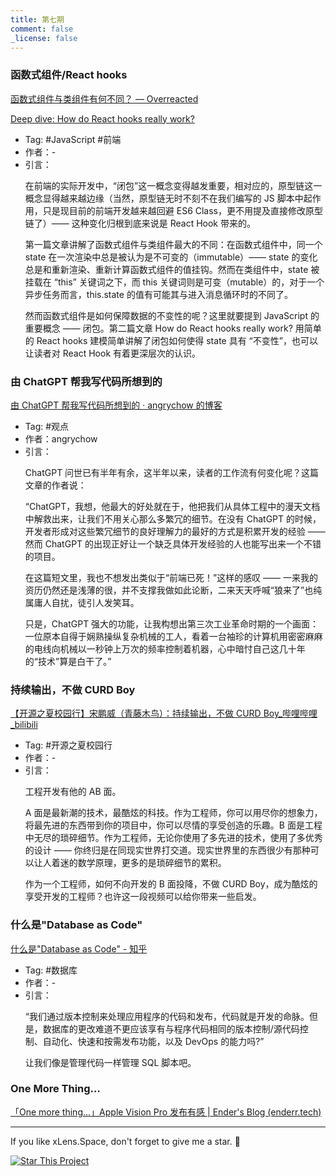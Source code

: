 ```yaml
---
title: 第七期
comment: false
_license: false
---
```


### 函数式组件/React hooks

[函数式组件与类组件有何不同？ — Overreacted](https://overreacted.io/zh-hans/how-are-function-components-different-from-classes/)

[Deep dive: How do React hooks really work?](https://www.netlify.com/blog/2019/03/11/deep-dive-how-do-react-hooks-really-work/)

- Tag: #JavaScript #前端
- 作者：-
- 引言：
    <p>在前端的实际开发中，“闭包”这一概念变得越发重要，相对应的，原型链这一概念显得越来越边缘（当然，原型链无时不刻不在我们编写的 JS 脚本中起作用，只是现目前的前端开发越来越回避 ES6 Class，更不用提及直接修改原型链了）—— 这种变化归根到底来说是 React Hook 带来的。</p>
    <p>第一篇文章讲解了函数式组件与类组件最大的不同：在函数式组件中，同一个 state 在一次渲染中总是被认为是不可变的（immutable）—— state 的变化总是和重新渲染、重新计算函数式组件的值挂钩。然而在类组件中，state 被挂载在 “this” 关键词之下，而 this 关键词则是可变（mutable）的，对于一个异步任务而言，this.state 的值有可能其与进入消息循环时的不同了。</p>
    <p>然而函数式组件是如何保障数据的不变性的呢？这里就要提到 JavaScript 的重要概念 —— 闭包。第二篇文章 How do React hooks really work? 用简单的 React hooks 建模简单讲解了闭包如何使得 state 具有 “不变性”，也可以让读者对 React Hook 有着更深层次的认识。</p>
    <p></p>

### 由 ChatGPT 帮我写代码所想到的

[ 由 ChatGPT 帮我写代码所想到的 · angrychow 的博客 ](https://angrychow.github.io/angrychow-blog/2023/05/31/endless-industrial-revolution/)

- Tag: #观点 
- 作者：angrychow
- 引言：
    <p>ChatGPT 问世已有半年有余，这半年以来，读者的工作流有何变化呢？这篇文章的作者说：</p>
    <p>“ChatGPT，我想，他最大的好处就在于，他把我们从具体工程中的漫天文档中解救出来，让我们不用关心那么多繁冗的细节。在没有 ChatGPT 的时候，开发者形成对这些繁冗细节的良好理解力的最好的方式是积累开发的经验 —— 然而 ChatGPT 的出现正好让一个缺乏具体开发经验的人也能写出来一个不错的项目。</p>
    <p>在这篇短文里，我也不想发出类似于“前端已死！”这样的感叹 —— 一来我的资历仍然还是浅薄的很，并不支撑我做如此论断，二来天天呼喊“狼来了”也纯属庸人自扰，徒引人发笑耳。</p>
    <p>只是，ChatGPT 强大的功能，让我构想出第三次工业革命时期的一个画面：一位原本自得于娴熟操纵复杂机械的工人，看着一台袖珍的计算机用密密麻麻的电线向机械以一秒钟上万次的频率控制着机器，心中暗忖自己这几十年的“技术”算是白干了。”</p>
    <p></p>

### 持续输出，不做 CURD Boy

[【开源之夏校园行】宋鹏威（青藤木鸟）：持续输出，不做 CURD Boy_哔哩哔哩_bilibili](https://www.bilibili.com/video/BV13o4y1g71G)

- Tag: #开源之夏校园行 
- 作者：-
- 引言：
    <p>工程开发有他的 AB 面。</p>
    <p>A 面是最新潮的技术，最酷炫的科技。作为工程师，你可以用尽你的想象力，将最先进的东西带到你的项目中，你可以尽情的享受创造的乐趣。B 面是工程中无尽的琐碎细节。作为工程师，无论你使用了多先进的技术，使用了多优秀的设计 —— 你终归是在同现实世界打交道。现实世界里的东西很少有那种可以让人着迷的数学原理，更多的是琐碎细节的累积。</p>
    <p>作为一个工程师，如何不向开发的 B 面投降，不做 CURD Boy，成为酷炫的享受开发的工程师？也许这一段视频可以给你带来一些启发。</p>
    <p></p>

### 什么是"Database as Code"

[什么是"Database as Code" - 知乎](https://zhuanlan.zhihu.com/p/634744359)

- Tag: #数据库 
- 作者：-
- 引言：
    <p>“我们通过版本控制来处理应用程序的代码和发布，代码就是开发的命脉。但是，数据库的更改难道不更应该享有与程序代码相同的版本控制/源代码控制、自动化、快速和按需发布功能，以及 DevOps 的能力吗?”</p>
    <p>让我们像是管理代码一样管理 SQL 脚本吧。</p>

### One More Thing…

[「One more thing...」Apple Vision Pro 发布有感 \| Ender's Blog (enderr.tech)](https://www.enderr.tech/post/c694e579.html)

---

If you like xLens.Space, don't forget to give me a star. :star2:

[![Star This Project](https://img.shields.io/github/stars/xLensSpace/xlensspace.github.io?label=Stars&style=social)](https://github.com/xLensSpace/xlensspace.github.io)

